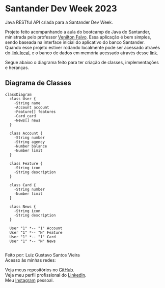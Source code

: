 # Santander Dev Week 2023
Java RESTful API criada para a Santander Dev Week.

Projeto feito acompanhando a aula do bootcamp de Java do Santander, ministrada pelo professor [Venilton Falvo](https://github.com/falvojr). Essa aplicação é bem simples, sendo baseada na interface inicial do aplicativo do banco Santander.  
Quando esse projeto estiver rodando localmente pode ser acessado através do [link local](https://localhost:8080/swagger-ui.html), e o banco de dados em memória acessado através desse [link](https://localhost:8080/h2-console).

Segue abaixo o diagrama feito para ter criação de classes, implementações e heranças.

## Diagrama de Classes

```mermaid
classDiagram
  class User {
    -String name
    -Account account
    -Feature[] features
    -Card card
    -News[] news
  }

  class Account {
    -String number
    -String agency
    -Number balance
    -Number limit
  }

  class Feature {
    -String icon
    -String description
  }

  class Card {
    -String number
    -Number limit
  }

  class News {
    -String icon
    -String description
  }

  User "1" *-- "1" Account
  User "1" *-- "N" Feature
  User "1" *-- "1" Card
  User "1" *-- "N" News

```

##

 Feito por: Luiz Gustavo Santos Vieira  
 Acesso às minhas redes:

 Veja meus repositórios no [GitHub](https://github.com/LuizVieira11).  
 Veja meu perfil profissional do [LinkedIn](https://www.linkedin.com/in/luiz-gustavo-santos-vieira-b78031260/).  
 Meu [Instagram](https://www.instagram.com/luizsv11/) pessoal.

